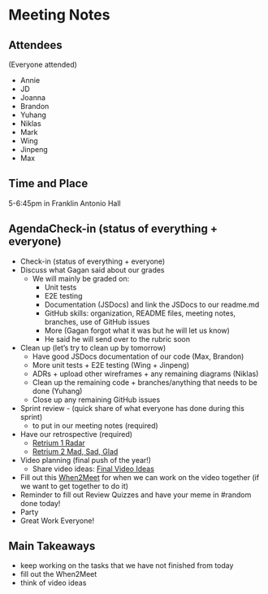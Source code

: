 # Meeting Notes
## Attendees
(Everyone attended)
- Annie
- JD
- Joanna
- Brandon
- Yuhang
- Niklas
- Mark
- Wing
- Jinpeng
- Max

## Time and Place
5-6:45pm in Franklin Antonio Hall

## AgendaCheck-in (status of everything + everyone)
- Check-in (status of everything + everyone)
- Discuss what Gagan said about our grades
  - We will mainly be graded on:
    - Unit tests
    - E2E testing
    - Documentation  (JSDocs) and link the JSDocs to our readme.md
    - GitHub skills: organization, README files, meeting notes, branches, use of GitHub issues
    - More (Gagan forgot what it was but he will let us know)
    - He said he will send over to the rubric soon
- Clean up (let’s try to clean up by tomorrow) 
  - Have good JSDocs documentation of our code (Max, Brandon)
  - More unit tests + E2E testing (Wing + Jinpeng)
  - ADRs + upload other wireframes + any remaining diagrams (Niklas)
  - Clean up the remaining code + branches/anything that needs to be done (Yuhang)
  - Close up any remaining GitHub issues
- Sprint review - (quick share of what everyone has done during this sprint) 
  - to put in our meeting notes (required)
- Have our retrospective (required)
  - [Retrium 1 Radar](https://app.retrium.com/team-room/a8b81497-e97d-4526-8361-c244c63e5374?utm_campaign=team-room-invite&utm_content=link-invite&utm_invitedby=rrn%3Auser%3A42e7eb4b-03b4-4d79-ba45-80e6f477d54e&utm_medium=own-referral&utm_source=retrium)
  - [Retrium 2 Mad, Sad, Glad](https://app.retrium.com/team-room/862abf5a-f389-4853-8b41-c4b9c9c984aa?utm_campaign=team-room-invite&utm_content=link-invite&utm_invitedby=rrn%3Auser%3Ad8e29f8e-6f33-4d8b-b6e7-c9c641eca239&utm_medium=own-referral&utm_source=retrium)
- Video planning (final push of the year!)
  - Share video ideas: [Final Video Ideas](https://docs.google.com/document/d/1iUl0B6HzrfE84F0ylUWOwEF6OucjI3D1EFEYg1DB4VQ/edit?usp=sharing)
- Fill out this [When2Meet](https://www.when2meet.com/?20319184-AHVrB) for when we can work on the video together (if we want to get together to do it)
- Reminder to fill out Review Quizzes and have your meme in #random done today!
- Party
- Great Work Everyone! 




## Main Takeaways 
- keep working on the tasks that we have not finished from today
- fill out the When2Meet
- think of video ideas
